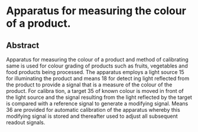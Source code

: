 # Apparatus for measuring the colour of a product.

## Abstract
Apparatus for measuring the colour of a product and method of calibrating same is used for colour grading of products such as fruits, vegetables and food products being processed. The apparatus employs a light source 15 for illuminating the product and means 18 for detect ing light reflected from the product to provide a signal that is a measure of the colour of the product. For calibra tion, a target 35 of known colour is moved in front of the light source and the signal resulting from the light reflected by the target is compared with a reference signal to generate a modifying signal. Means 36 are provided for automatic calibration of the apparatus whereby this modifying signal is stored and thereafter used to adjust all subsequent readout signals.